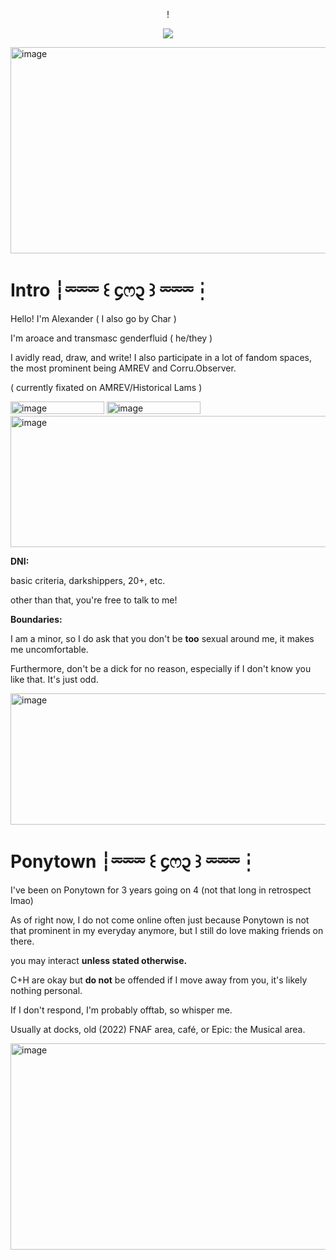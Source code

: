 

<p align="center">!
  <a href="![](https://komarev.com/ghpvc/?username=Alexander-Laurens&style=for-the-badge&color=C40A0A&label=PROFILE+VIEWS&abbreviated=true)">


<p align="center">
  <a href="https://github.com/kittinan/spotify-github-profile">
    <img src="https://spotify-github-profile.kittinanx.com/api/view?uid=31ho7mmuuyoj5ieyspgy2cuvld4y&cover_image=true&theme=default&show_offline=true&background_color=070303&interchange=true&profanity=false&bar_color=cd1313&bar_color_cover=false">
  </a>
</p>

<img width="2048" height="330" alt="image" src="https://github.com/user-attachments/assets/5f574be9-c948-427e-abc2-6f796ca16b94" />

# Intro ┆⏔⏔⏔ ꒰ ᧔ෆ᧓ ꒱ ⏔⏔⏔┆
Hello! I'm Alexander ( I also go by Char )

I'm aroace and transmasc genderfluid ( he/they ) 

I avidly read, draw, and write! I also participate in a lot of fandom spaces, the most prominent being AMREV and Corru.Observer. 

( currently fixated on AMREV/Historical Lams )

<img width="150" height="20" alt="image" src="https://github.com/user-attachments/assets/cd3bbfd2-6bcd-493c-82df-62acb207006a" />
<img width="150" height="20" alt="image" src="https://github.com/user-attachments/assets/50f7d338-08e3-44a4-ad52-497413cf3fea" />

<img width="2048" height="210" alt="image" src="https://github.com/user-attachments/assets/4aff6e37-c31e-4265-90f2-2d7700e8440d" />


**DNI:**

basic criteria, darkshippers, 20+, etc. 

other than that, you're free to talk to me!

**Boundaries:**

I am a minor, so I do ask that you don't be **too** sexual around me, it makes me uncomfortable.

Furthermore, don't be a dick for no reason, especially if I don't know you like that. It's just odd.

<img width="2048" height="210" alt="image" src="https://github.com/user-attachments/assets/4aff6e37-c31e-4265-90f2-2d7700e8440d" />


# Ponytown ┆⏔⏔⏔ ꒰ ᧔ෆ᧓ ꒱ ⏔⏔⏔┆

I've been on Ponytown for 3 years going on 4 (not that long in retrospect lmao)

As of right now, I do not come online often just because Ponytown is not that prominent in my everyday anymore, but I still do love making friends on there.


you may interact **unless stated otherwise.**

C+H are okay but **do not** be offended if I move away from you, it's likely nothing personal.

If I don't respond, I'm probably offtab, so whisper me.

Usually at docks, old (2022) FNAF area, café, or Epic: the Musical area.

<img width="2048" height="330" alt="image" src="https://github.com/user-attachments/assets/5ea026d4-1590-4dbe-9ccf-3643135ce0d9" />


